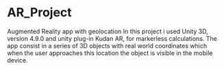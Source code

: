 # AR_Project
Augmented Reality app with geolocation
In this project i used Unity 3D, version 4.9.0 and unity plug-in Kudan AR, for markerless calculations.
The app consist in a series of 3D objects with real world coordinates which when the user approaches this location the object is visible in the mobile device.
